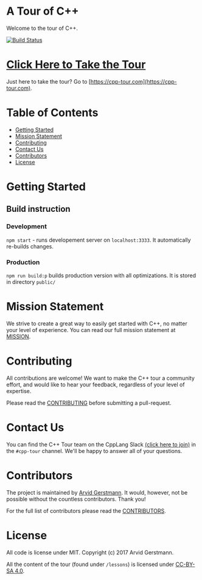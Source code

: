 # A Tour of C++

Welcome to the tour of C++.

[![Build Status](https://travis-ci.org/Leandros/cpp-tour.svg?branch=master)](https://travis-ci.org/Leandros/cpp-tour)


# [Click Here to Take the Tour](https://cpp-tour.com)

Just here to take the tour? Go to [https://cpp-tour.com](https://cpp-tour.com).


# Table of Contents

- [Getting Started](#getting-started)
- [Mission Statement](#mission-statement)
- [Contributing](#contributing)
- [Contact Us](#contact-us)
- [Contributors](#contributors)
- [License](#license)


# Getting Started

## Build instruction

### Development

`npm start` - runs developement server on `localhost:3333`.  It automatically
re-builds changes.

### Production

`npm run build:p` builds production version with all optimizations.  It is
stored in directory `public/`


# Mission Statement

We strive to create a great way to easily get started with C++, no matter your
level of experience. You can read our full mission statement at [MISSION].


# Contributing

All contributions are welcome! We want to make the C++ tour a community effort,
and would like to hear your feedback, regardless of your level of expertise.

Please read the [CONTRIBUTING] before submitting a pull-request.


# Contact Us

You can find the C++ Tour team on the CppLang Slack [(click here to join)](https://cpplang.now.sh/)
in the `#cpp-tour` channel. We'll be happy to answer all of your questions.


# Contributors

The project is maintained by [Arvid Gerstmann](https://arvid.io).
It would, however, not be possible without the countless contributors. Thank you!

For the full list of contributors please read the [CONTRIBUTORS].


# License

All code is license under MIT. Copyright (c) 2017 Arvid Gerstmann.

All the content of the tour (found under `/lessons`) is licensed under
[CC-BY-SA 4.0](http://creativecommons.org/licenses/by-sa/4.0/).


[CONTRIBUTING]:         https://github.com/Leandros/cpp-tour/blob/dev/CONTRIBUTING.md#
[CHANGELOG on master]:  https://github.com/Leandros/cpp-tour/blob/master/CHANGELOG.md#
[CHANGELOG on dev]:     https://github.com/Leandros/cpp-tour/blob/dev/CHANGELOG.md#
[MISSION]:              https://github.com/Leandros/cpp-tour/blob/master/MISSION.md#
[CONTRIBUTORS]:         https://github.com/Leandros/cpp-tour/blob/master/CONTRIBUTORS.md#

